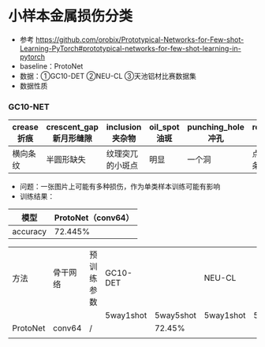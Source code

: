 # 小样本金属损伤分类
- 参考 https://github.com/orobix/Prototypical-Networks-for-Few-shot-Learning-PyTorch#prototypical-networks-for-few-shot-learning-in-pytorch
- baseline：ProtoNet
- 数据：①GC10-DET ②NEU-CL ③天池铝材比赛数据集
- 数据性质
###  GC10-NET

|  crease折痕  | crescent_gap新月形缝隙  | inclusion夹杂物  | oil_spot油斑 | punching_hole冲孔  | rolled_pit轧坑  | silk_spot丝斑  | waist_folding焊缝  | water_spot水斑  | welding_line腰部折痕  |
|  ----  | ----  |  ----  |  ----  |  ----  |  ----  |  ----  |  ----  |  ----  |  ----  |
| 横向条纹  | 半圆形缺失 | 纹理突兀的小斑点 | 明显 | 一个洞 | 点、片、条状坑 | 丝状细细的 | 不太明显 | 明显 | 一条皱纹 |
- 问题：一张图片上可能有多种损伤，作为单类样本训练可能有影响 
- 训练结果：

|  模型  |  ProtoNet（conv64）  | 
|  ----  |  ----  |
|  accuracy  |  72.445%  |

<table>
   <tr>
      <td>方法</td>
      <td>骨干网络</td>
      <td>预训练参数</td>
      <td>GC10-DET</td>
      <td></td>
      <td>NEU-CL</td>
      <td></td>
      <td>天池铝材表面瑕疵</td>
      <td></td>
   </tr>
   <tr>
      <td></td>
      <td></td>
      <td></td>
      <td>5way1shot</td>
      <td>5way5shot</td>
      <td>5way1shot</td>
      <td>5way5shot</td>
      <td>5way1shot</td>
      <td>5way5shot</td>
   </tr>
   <tr>
      <td>ProtoNet</td>
      <td>conv64</td>
      <td>/</td>
      <td></td>
      <td>72.45%</td>
      <td></td>
      <td></td>
      <td></td>
      <td></td>
   </tr>
   <tr>
      <td></td>
   </tr>
</table>

